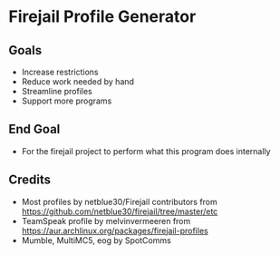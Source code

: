 Firejail Profile Generator
==========

Goals
------
- Increase restrictions
- Reduce work needed by hand
- Streamline profiles
- Support more programs

End Goal
--------
- For the firejail project to perform what this program does internally

Credits
-------
- Most profiles by netblue30/Firejail contributors from https://github.com/netblue30/firejail/tree/master/etc
- TeamSpeak profile by melvinvermeeren from https://aur.archlinux.org/packages/firejail-profiles
- Mumble, MultiMC5, eog by SpotComms

